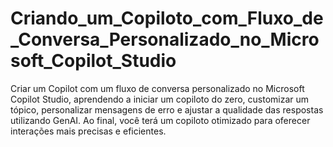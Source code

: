 # Criando_um_Copiloto_com_Fluxo_de_Conversa_Personalizado_no_Microsoft_Copilot_Studio
Criar um Copilot com um fluxo de conversa personalizado no Microsoft Copilot Studio, aprendendo a iniciar um copiloto do zero, customizar um tópico, personalizar mensagens de erro e ajustar a qualidade das respostas utilizando GenAI. Ao final, você terá um copiloto otimizado para oferecer interações mais precisas e eficientes.
